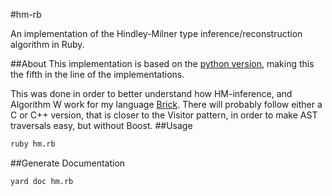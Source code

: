 #hm-rb

An implementation of the Hindley-Milner type inference/reconstruction algorithm in Ruby.

##About
This implementation is based on the [python version](http://smallshire.org.uk/sufficientlysmall/2010/04/11/a-hindley-milner-type-inference-implementation-in-python/), making this the fifth in the line of the implementations.

This was done in order to better understand how HM-inference, and Algorithm W work for my language [Brick](https://github.com/brick-lang). There will probably follow either a C or C++ version, that is closer to the Visitor pattern, in order to make AST traversals easy, but without Boost.
##Usage
```bash
ruby hm.rb
```

##Generate Documentation
```bash
yard doc hm.rb
```
